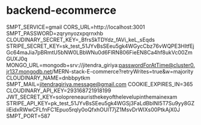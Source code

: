 # backend-ecommerce

SMPT_SERVICE=gmail
CORS_URL=http://localhost:3001
SMPT_PASSWORD=zqrynyozxpqrnxhb
CLOUDINARY_SECRET_KEY=_BfrsSkTDYdz_fAVi_keL_sEqds
STRIPE_SECRET_KEY=sk_test_51JYvBsSEeu5gk4WGycCbz76vWQPE3HItfEjGc64maJia7pBRmtU5bNW0LBbWNu0d6FlRN806FieEN8Ca4hf8ukVc00ZmGUXJ0q
MONGO_URL=mongodb+srv://jitendra_giriya:passwordForAtTime@cluster0.jr137.mongodb.net/MERN-stack-E-commerce?retryWrites=true&w=majority
CLOUDINARY_NAME=dnbbpytkm
SMPT_MAIL=jitendragiriya.message@gmail.com
COOKIE_EXPIRES_IN=365
CLOUDINARY_API_KEY=293168721918199
JWT_SECRET_KEY=solopreneauristhekeyofthelevelupinthemainexam
STRIPE_API_KEY=pk_test_51JYvBsSEeu5gk4WGSj3FaLdBbINI5T7Su9yy8GZiiEidxRWwCFLfnFC1Epuo5rqly0oQfxhOUlT7jZ1MsvDrWIXs00PtkAjX0J
SMPT_PORT=587
